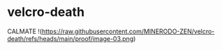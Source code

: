 # velcro-death
<!---Este es el archivo principal, yo voy a añadir/añadir todo a README-EN.md, velcro-death-es.odt y velcro-death-en.odt como distribuibles!!!! -->
<!---Recomiendo escribir todo en el editor de https://languagetool.org y despues pegar aca, yo me encargo del formating mas "pesado" pero si quieren aca esta la documentacion: https://docs.github.com/es/get-started/writing-on-github/getting-started-with-writing-and-formatting-on-github/basic-writing-and-formatting-syntax -->
<!---to-do: -->
<!---actually start 💔 -->
<!---add ts at some point: https://youtu.be/2FS-RMZLmwE -->
CALMATE
!(https://raw.githubusercontent.com/MINERODO-ZEN/velcro-death/refs/heads/main/proof/image-03.png)
